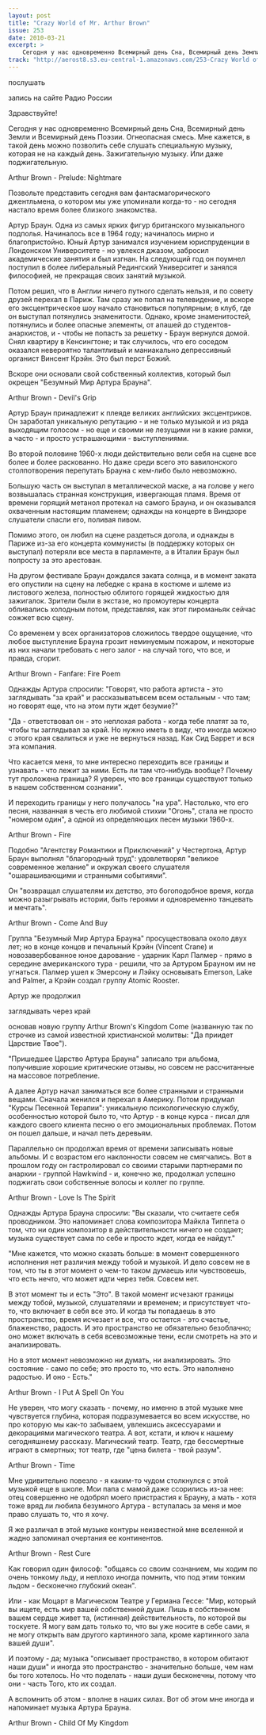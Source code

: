 ```yaml
---
layout: post
title: "Crazy World of Mr. Arthur Brown"
issue: 253
date: 2010-03-21
excerpt: >
    Сегодня у нас одновременно Всемирный день Сна, Всемирный день Земли и Всемирный день Поэзии. Огнеопасная смесь. Мне кажется, в такой день можно позволить себе слушать специальную музыку, которая не на каждый день. Зажигательную музыку. Или даже поджигательную.
track: "http://aerost8.s3.eu-central-1.amazonaws.com/253-Crazy World of Mr. Arthur Brown.mp3"
---
```


послушать

запись на сайте Радио России

Здравствуйте!

Сегодня у нас одновременно Всемирный день Сна, Всемирный день Земли и Всемирный день Поэзии. Огнеопасная смесь. Мне кажется, в такой день можно позволить себе слушать специальную музыку, которая не на каждый день. Зажигательную музыку. Или даже поджигательную.

Arthur Brown - Prelude: Nightmare

Позвольте представить сегодня вам фантасмагорического джентльмена, о котором мы уже упоминали когда-то - но сегодня настало время более близкого знакомства.

Артур Браун. Одна из самых ярких фигур британского музыкального подполья. Начиналось все в 1964 году; начиналось мирно и благопристойно. Юный Артур занимался изучением юриспруденции в Лондонском Университете - но увлекся джазом, забросил академические занятия и был изгнан. На следующий год он поумнел поступил в более либеральный Редингский Университет и занялся философией, не прекращая своих занятий музыкой.

Потом решил, что в Англии ничего путного сделать нельзя, и по совету друзей перехал в Париж. Там сразу же попал на телевидение, и вскоре его эксцентрическое шоу начало становиться популярным; в клуб, где он выступал потянулись знаменитости. Однако, кроме знаменитостей, потянулись и более опасные элементы, от апашей до студентов-анархистов, и - чтобы не попасть за решетку - Браун вернулся домой. Снял квартиру в Кенсингтоне; и так случилось, что его соседом оказался невероятно талантливый и маниакально депрессивный органист Винсент Крэйн. Это был перст Божий.

Вскоре они основали свой собственный коллектив, который был окрещен "Безумный Мир Артура Брауна".

Arthur Brown - Devil's Grip

Артур Браун принадлежит к плеяде великих английских эксцентриков. Он заработал уникальную репутацию - и не только музыкой и из ряда выходящим голосом - но еще и своими не лезущими ни в какие рамки, а часто - и просто устрашающими - выступлениями.

Во второй половине 1960-х люди действительно вели себя на сцене все более и более раскованно. Но даже среди всего это вавилонского столпотворения перепутать Брауна с кем-либо было невозможно.

Большую часть он выступал в металлической маске, а на голове у него возвышалась странная конструкция, извергающая пламя. Время от времени горящий метанол протекал на самого Брауна, и он оказывался охваченным настоящим пламенем; однажды на концерте в Виндзоре слушатели спасли его, поливая пивом.

Помимо этого, он любил на сцене раздеться догола, и однажды в Париже из-за его концерта коммунисты (в поддержку которых он выступал) потеряли все места в парламенте, а в Италии Браун был попросту за это арестован.

На другом фестивале Браун дождался заката солнца, и в момент заката его опустили на сцену на лебедке с крана в костюме и шлеме из листового железа, полностью облитого горящей жидкостью для зажигалок. Зрители были в экстазе, но промоутеры концерта обливались холодным потом, представляя, как этот пироманьяк сейчас сожжет всю сцену.

Со временем у всех организаторов сложилось твердое ощущение, что любое выступление Брауна грозит неминуемым пожаром, и некоторые из них начали требовать с него залог - на случай того, что все, и правда, сгорит.

Arthur Brown - Fanfare: Fire Poem

Однажды Артура спросили: "Говорят, что работа артиста - это заглядывать "за край" и рассказыватьвсем всем остальным - что там; но говорят еще, что на этом пути ждет безумие?"

"Да - ответствовал он - это неплохая работа - когда тебе платят за то, чтобы ты заглядывал за край. Но нужно иметь в виду, что иногда можно с этого края свалиться и уже не вернуться назад. Как Сид Баррет и вся эта компания.

Что касается меня, то мне интересно переходить все границы и узнавать - что лежит за ними. Есть ли там что-нибудь вообще? Почему тут проложена граница? Я уверен, что все границы существуют только в нашем собственном сознании".

И переходить границы у него получалось "на ура". Настолько, что его песня, названная в честь его любимой стихии "Огонь", стала не просто "номером один", а одной из определяющих песен музыки 1960-х.

Arthur Brown - Fire

Подобно "Агентству Романтики и Приключений" у Честертона, Артур Браун выполнял "благородный труд": удовлетворял "великое современное желание" и окружал своего слушателя "ошарашивающими и странными событиями".

Он "возвращал слушателям их детство, это богоподобное время, когда можно разыгрывать истории, быть героями и одновременно танцевать и мечтать".

Arthur Brown - Come And Buy

Группа "Безумный Мир Артура Брауна" просуществовала около двух лет; но в конце концов и печальный Крэйн (Vincent Crane) и новозавербованное юное дарование - ударник Карл Палмер - прямо в середине американского тура - решили, что за Артуром Брауном им не угнаться. Палмер ушел к Эмерсону и Лэйку основывать Emerson, Lake and Palmer, а Крэйн создал группу Atomic Rooster.

Артур же продолжил

заглядывать через край

основав новую группу Аrthur Brown's Kingdom Come (названную так по строчке из самой известной христианской молитвы: "Да приидет Царствие Твое").

"Пришедшее Царство Артура Брауна" записало три альбома, получившие хорошие критические отзывы, но совсем не рассчитанные на массовое потребление.

А далее Артур начал заниматься все более странными и странными вещами. Сначала женился и перехал в Америку. Потом придумал "Курсы Песенной Терапии": уникальную психологическую службу, особенностью которой было то, что Артур - в конце курса - писал для каждого своего клиента песню о его эмоциональных проблемах. Потом он пошел дальше, и начал петь деревьям.

Параллельно он продолжал время от времени записывать новые альбомы. И с возрастом его наклонности совсем не смягчались. Вот в прошлом году он гастролировал со своими старыми партнерами по анархии - группой Hawkwind - и, конечно же, продолжал успешно поджигать свои собственные волосы и коллег по группе.

Arthur Brown - Love Is The Spirit

Однажды Артура Брауна спросили: "Вы сказали, что считаете себя проводником. Это напоминает слова композитора Майкла Типпета о том, что ни один композитор в действительности ничего не создает; музыка существует сама по себе и просто ждет, когда ее найдут."

"Мне кажется, что можно сказать больше: в момент совершенного исполнения нет различия между тобой и музыкой. И дело совсем не в том, что ты в этот момент о чем-то таком думаешь или чувствовешь, что есть нечто, что может идти через тебя. Совсем нет.

В этот момент ты и есть "Это". В такой момент исчезают границы между тобой, музыкой, слушателями и временем; и присутствует что-то, что включает в себя все это. И когда ты попадаешь в это пространство, время исчезает и все, что остается - это счастье, блаженство, радость. И это пространство не обязательно безоблачно; оно может включать в себя всевозможные тени, если смотреть на это и анализировать.

Но в этот момент невозможно ни думать, ни анализировать. Это состояние - само по себе; это просто то, что есть. Это наполнено радостью. И оно - Есть."

Arthur Brown - I Put A Spell On You

Не уверен, что могу сказать - почему, но именно в этой музыке мне чувствуется глубина, которая подразумевается во всем искусстве, но про которую мы как-то забываем, увлекшись аксессуарами и декорациями магического театра. А вот, кстати, и ключ к нашему сегодняшнему рассказу. Магический театр. Театр, где бессмертные играют в смертных; тот театр, где "цена билета - твой разум".

Arthur Brown - Time

Мне удивительно повезло - я каким-то чудом столкнулся с этой музыкой еще в школе. Мои папа с мамой даже ссорились из-за нее: отец совершенно не одобрял моего пристрастия к Брауну, а мать - хотя тоже вряд ли любила безумного Артура - вступалась за меня и мое право слушать то, что я хочу.

Я же различал в этой музыке контуры неизвестной мне вселенной и жадно запоминал очертания ее континентов.

Arthur Brown - Rest Cure

Как говорил один философ: "общаясь со своим сознанием, мы ходим по очень тонкому льду, и неплохо иногда помнить, что под этим тонким льдом - бесконечно глубокий океан".

Или - как Моцарт в Магическом Театре у Германа Гессе: "Мир, который вы ищете, есть мир вашей собственной души. Лишь в собственном вашем сердце живет та, (истинная) действительность, по которой вы тоскуете. Я могу вам дать только то, что вы уже носите в себе сами, я не могу открыть вам другого картинного зала, кроме картинного зала вашей души".

И поэтому - да; музыка "описывает пространство, в котором обитают наши души" и иногда это пространство - значительно больше, чем нам бы того хотелось. Но что поделать - наши души бесконечны, потому что они - часть Того, кто их создал.

А вспомнить об этом - вполне в наших силах. Вот об этом мне иногда и напоминает музыка Артура Брауна.

Arthur Brown - Child Of My Kingdom
